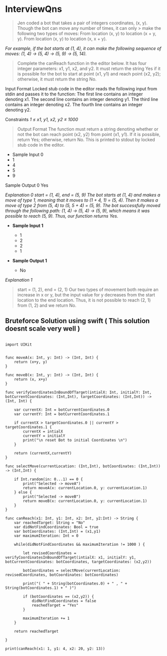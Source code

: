 # InterviewQns



> Jen coded a bot that takes a pair of integers coordinates, (x, y). Though the bot can move any number of times, it can only > make the following two types of moves:
> From location (x, y) to location (x + y, y).
> From location (x, y) to location (x, x + y).
 
_For example, if the bot starts at (1, 4), it can make the following sequence of moves: (1, 4) → (5, 4) → (5, 9) → (5, 14)._
 
> Complete the canReach function in the editor below. It has four integer parameters: x1, y1, x2, and y2. It must return the  string Yes if it is possible for the bot to start at point (x1, y1) and reach point (x2, y2); otherwise, it must return the string No.
 
Input Format
Locked stub code in the editor reads the following input from stdin and passes it to the function:
The first line contains an integer denoting x1.
The second line contains an integer denoting y1.
The third line contains an integer denoting x2.
The fourth line contains an integer denoting y2.
 
Constraints
*1 ≤ x1, y1, x2, y2 ≤ 1000*
 
> Output Format
> The function must return a string denoting whether or not the bot can reach point (x2, y2) from point (x1, y1). If it is possible, return Yes; otherwise, return No. This is printed to stdout by locked stub code in the editor.
 
 * Sample Input 0
  * 1
  * 4
  * 5
  * 9
 
Sample Output 0
Yes
 
_Explanation 0
start = (1, 4), end = (5, 9)
The bot starts at (1, 4) and makes a move of type 1, meaning that it moves to (1 + 4, 1) = (5, 4). Then it makes a move of type 2 from (5, 4) to (5, 5 + 4) = (5, 9).
The bot successfully moved through the following path: (1, 4) → (5, 4) → (5, 9), which means it was possible to reach (5, 9). Thus, our function returns Yes._
 
* __Sample Input 1__
  * 1
  * 2
  * 2
  * 1
 
* __Sample Output 1__
  * No
 
*Explanation 1*
> start = (1, 2), end = (2, 1)
> Our two types of movement both require an increase in x or y, but the input value for y decreases from the start location to the end location. Thus, it is not possible to reach (2, 1) from (1, 2) and we return No.


## Bruteforce Solution using swift ( This solution doesnt scale very well ) ##


```

import UIKit


func moveA(x: Int, y: Int) -> (Int, Int) {
    return (x+y, y)
}

func moveB(x: Int, y: Int) -> (Int, Int) {
    return (x, x+y)
}

func verifyCoordinatesInBoundOfTarget(intialX: Int, initialY: Int, botCurrentCoordinates: (Int,Int), targetCoordinates: (Int,Int)) -> (Int, Int) {
    
    var currentX: Int = botCurrentCoordinates.0
    var currentY: Int = botCurrentCoordinates.1
    
    if currentX > targetCoordinates.0 || currentY > targetCoordinates.1 {
        currentX = intialX
        currentY = initialY
        print("\n reset Bot to initial Coordinates \n")
    }
    
    return (currentX,currentY)
}

func selectMove(currentLocation: (Int,Int), botCoordinates: (Int,Int)) -> (Int,Int) {
    
    if Int.random(in: 0...1) == 0 {
        print("Selected -> moveA")
        return moveA(x: currentLocation.0, y: currentLocation.1)
    } else {
        print("Selected -> moveB")
        return moveB(x: currentLocation.0, y: currentLocation.1)
    }
}

func canReach(x1: Int, y1: Int, x2: Int, y2:Int) -> String {
    var reachedTarget: String = "No"
    var didNotFindCoordinates: Bool = true
    var botCoordinates: (Int,Int) = (x1,y1)
    var maximumIteration: Int = 0
    
    while(didNotFindCoordinates && maximumIteration != 1000 ) {
        
        let revisedCoordinates = verifyCoordinatesInBoundOfTarget(intialX: x1, initialY: y1, botCurrentCoordinates: botCoordinates, targetCoordinates: (x2,y2))
        
        botCoordinates = selectMove(currentLocation: revisedCoordinates, botCoordinates: botCoordinates)
        
        print("( " + String(botCoordinates.0) + " , " + String(botCoordinates.1) + " )")
        
        if (botCoordinates == (x2,y2)) {
            didNotFindCoordinates = false
            reachedTarget = "Yes"
        }
        
        maximumIteration += 1
    }
    
    return reachedTarget
    
}

print(canReach(x1: 1, y1: 4, x2: 20, y2: 13))


```
